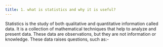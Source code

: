 ```yaml
---
title: 1. what is statistics and why it is useful?
---
```

Statistics is the study of both qualitative and quantitative information called data. It is a collection of mathematical techniques that help to analyze and present data. These data are observations, but they are not information or knowledge. These data raises questions, such as:- 
